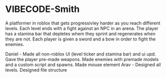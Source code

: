 # VIBECODE-Smith

A platformer in roblox that gets progressivley harder as you reach different levels.
Each level ends with a fight against an NPC in an arena.
The player has a stamina bar that depletes whem they sprint and regenerates when they are not.
Each player is given a sword and a bow in order to fight the enemies.

Daniel - Made all non-roblox UI (level ticker and stamina bar) and ui upd. Gave the player pre-made weapons. Made enemies with premade models and a custom script and spawns. Made mouse element
Arav - Designed all levels. Designed file structure

